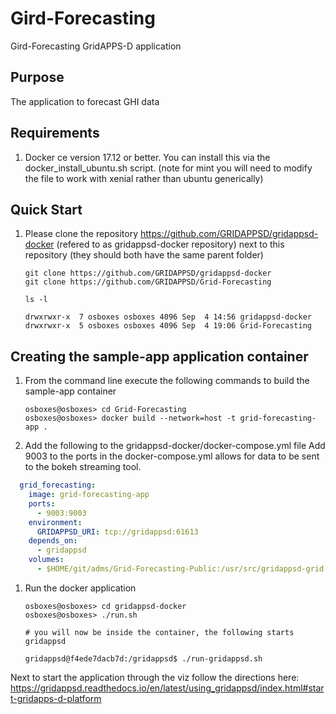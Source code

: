 # Gird-Forecasting
Gird-Forecasting GridAPPS-D application
## Purpose

The application to forecast GHI data

## Requirements

1. Docker ce version 17.12 or better.  You can install this via the docker_install_ubuntu.sh script.  (note for mint you will need to modify the file to work with xenial rather than ubuntu generically)

## Quick Start

1. Please clone the repository <https://github.com/GRIDAPPSD/gridappsd-docker> (refered to as gridappsd-docker repository) next to this repository (they should both have the same parent folder)

    ```console
    git clone https://github.com/GRIDAPPSD/gridappsd-docker
    git clone https://github.com/GRIDAPPSD/Grid-Forecasting
    
    ls -l
    
    drwxrwxr-x  7 osboxes osboxes 4096 Sep  4 14:56 gridappsd-docker
    drwxrwxr-x  5 osboxes osboxes 4096 Sep  4 19:06 Grid-Forecasting

    ```

## Creating the sample-app application container

1.  From the command line execute the following commands to build the sample-app container

    ```console
    osboxes@osboxes> cd Grid-Forecasting
    osboxes@osboxes> docker build --network=host -t grid-forecasting-app .
    ```

1.  Add the following to the gridappsd-docker/docker-compose.yml file
Add 9003 to the ports in the docker-compose.yml allows for data to be sent to the bokeh streaming tool. 
```yaml
  grid_forecasting:
    image: grid-forecasting-app
    ports:
      - 9003:9003
    environment:
      GRIDAPPSD_URI: tcp://gridappsd:61613
    depends_on:
      - gridappsd
    volumes:
      - $HOME/git/adms/Grid-Forecasting-Public:/usr/src/gridappsd-grid-forecasting
```

1.  Run the docker application 

    ```` console
    osboxes@osboxes> cd gridappsd-docker
    osboxes@osboxes> ./run.sh
    
    # you will now be inside the container, the following starts gridappsd
    
    gridappsd@f4ede7dacb7d:/gridappsd$ ./run-gridappsd.sh
    
    ````

Next to start the application through the viz follow the directions here: https://gridappsd.readthedocs.io/en/latest/using_gridappsd/index.html#start-gridapps-d-platform

